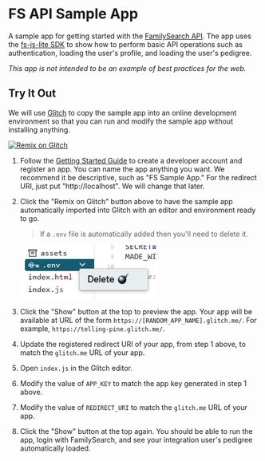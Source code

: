 # FS API Sample App

A sample app for getting started with the [FamilySearch API](https://familysearch.org/developers/).
The app uses the [fs-js-lite SDK](https://github.com/FamilySearch/fs-js-lite)
to show how to perform basic API operations such as authentication, 
loading the user's profile, and loading the user's pedigree.

_This app is not intended to be an example of best practices for the web._

## Try It Out

We will use [Glitch](https://glitch.com/) to copy the sample app into an online
development environment so that you can run and modify the sample app without
installing anything.

[![Remix on Glitch](https://cdn.glitch.com/2703baf2-b643-4da7-ab91-7ee2a2d00b5b/remix-button.svg)](https://glitch.com/edit/#!/import/github/york-solutions/fs-sample-app)

1. Follow the [Getting Started Guide](https://familysearch.org/developers/docs/guides/getting-started) to 
create a developer account and register an app. You can name the app anything you
want. We recommend it be descriptive, such as "FS Sample App." For the redirect URI,
just put "http://localhost". We will change that later.

1. Click the "Remix on Glitch" button above to have the sample app automatically
imported into Glitch with an editor and environment ready to go.

    > If a `.env` file is automatically added then you'll need to delete it.
    
    ![Delete .env](images/env-delete.png)

1. Click the "Show" button at the top to preview the app. Your app will be available 
at URL of the form `https://[RANDOM_APP_NAME].glitch.me/`. For example, 
`https://telling-pine.glitch.me/`.

1. Update the registered redirect URI of your app, from step 1 above, to match
the `glitch.me` URL of your app.

1. Open `index.js` in the Glitch editor. 

1. Modify the value of `APP_KEY` to match the app key generated in step 1 above.

1. Modify the value of `REDIRECT_URI` to match the `glitch.me` URL of your app.

1. Click the "Show" button at the top again. You should be able to run the app,
login with FamilySearch, and see your integration user's pedigree automatically loaded.